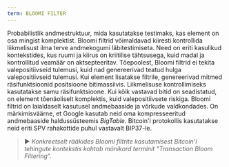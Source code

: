 ```yaml
---
term: BLOOMI FILTER
---
```


Probabilistlik andmestruktuur, mida kasutatakse testimaks, kas element on osa mingist komplektist. Bloomi filtrid võimaldavad kiiresti kontrollida liikmelisust ilma terve andmekogumi läbitestimiseta. Need on eriti kasulikud kontekstides, kus ruumi ja kiirus on kriitilise tähtsusega, kuid madal ja kontrollitud veamäär on aktsepteeritav. Tõepoolest, Bloomi filtrid ei tekita valepositiivseid tulemusi, kuid nad genereerivad teatud hulga valepositiivseid tulemusi. Kui element lisatakse filtrile, genereerivad mitmed räsifunktsioonid positsioone bitimassiivis. Liikmelisuse kontrollimiseks kasutatakse samu räsifunktsioone. Kui kõik vastavad bitid on seadistatud, on element tõenäoliselt komplektis, kuid valepositiivsete riskiga. Bloomi filtrid on laialdaselt kasutusel andmebaaside ja võrkude valdkondades. On märkimisväärne, et Google kasutab neid oma kompresseeritud andmebaaside haldussüsteemis *BigTable*. Bitcoin'i protokollis kasutatakse neid eriti SPV rahakottide puhul vastavalt BIP37-le.

> ► *Konkreetselt rääkides Bloomi filtrite kasutamisest Bitcoin'i tehingute kontekstis kohtab mõnikord terminit "Transaction Bloom Filtering".*